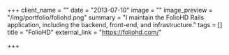 +++
client_name = ""
date = "2013-07-10"
image = ""
image_preview = "/img/portfolio/foliohd.png"
summary = "I maintain the FolioHD Rails application, including the backend, front-end, and infrastructure."
tags = []
title = "FolioHD"
external_link = "https://foliohd.com/"

+++

